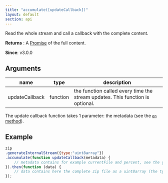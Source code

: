 ```yaml
---
title: "accumulate([updateCallback])"
layout: default
section: api
---
```


Read the whole stream and call a callback with the complete content.

__Returns__ : A [Promise](https://developer.mozilla.org/en-US/docs/Web/JavaScript/Reference/Global_Objects/Promise)
of the full content.

__Since__: v3.0.0

## Arguments

name            | type     | description
----------------|----------|------------
updateCallback  | function | the function called every time the stream updates. This function is optional.


The update callback function takes 1 parameter: the metadata (see the [`on` method]({{site.baseurl}}/documentation/api_streamhelper/on.html)).

## Example

```js
zip
.generateInternalStream({type:"uint8array"})
.accumulate(function updateCallback(metadata) {
    // metadata contains for example currentFile and percent, see the generateInternalStream doc.
}).then(function (data) {
    // data contains here the complete zip file as a uint8array (the type asked in generateInternalStream)
});
```
